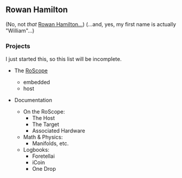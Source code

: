 ## Rowan Hamilton

(No, not *that* [Rowan Hamilton...](https://en.wikipedia.org/wiki/William_Rowan_Hamilton))
(...and, yes, my first name is actually "William"...)

<!--
**rowanham/rowanham** is a ✨ _special_ ✨ repository because its `README.md` (this file) appears on your GitHub profile.

Here are some ideas to get you started:

- 🔭 I’m currently working on ...
- 🌱 I’m currently learning ...
- 👯 I’m looking to collaborate on ...
- 🤔 I’m looking for help with ...
- 💬 Ask me about ...
- 📫 How to reach me: ...
- 😄 Pronouns: ...
- ⚡ Fun fact: ...
-->

### Projects


I just started this, so this list will be incomplete.


* The [RoScope]()
  + embedded
  + host


* Documentation
    + On the RoScope:
        * The Host
        * The Target
        * Associated Hardware
    + Math & Physics:
        * Manifolds, etc.
    + Logbooks:
        * Foretellai
        * iCoin
        * One Drop
